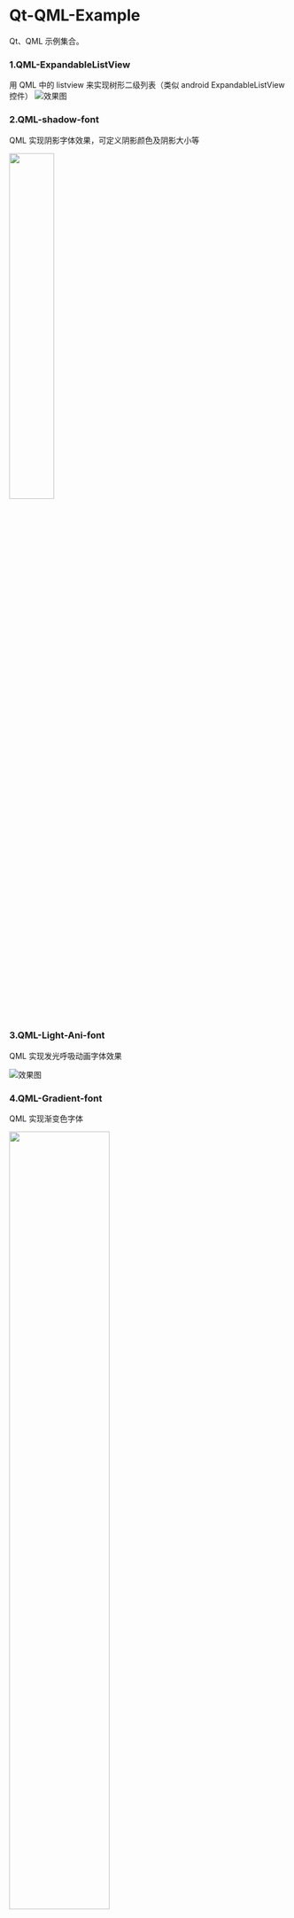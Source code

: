 # Qt-QML-Example
Qt、QML 示例集合。

### 1.QML-ExpandableListView

用 QML 中的 listview 来实现树形二级列表（类似 android ExpandableListView控件）
![效果图](https://github.com/luoyayun361/Qt-QML-Example/blob/master/QML-ExpandableListView/%E6%95%88%E6%9E%9C%E5%9B%BE.gif)

### 2.QML-shadow-font
QML 实现阴影字体效果，可定义阴影颜色及阴影大小等

<img src="https://github.com/luoyayun361/Qt-QML-Example/blob/master/QML-shadow-font/show.png" width = 40%/>

### 3.QML-Light-Ani-font
QML 实现发光呼吸动画字体效果

![效果图](https://github.com/luoyayun361/Qt-QML-Example/blob/master/QML-Light-Ani-font/show.gif)

### 4.QML-Gradient-font
QML 实现渐变色字体

<img src="https://github.com/luoyayun361/Qt-QML-Example/blob/master/QML-Gradient-font/show.png" width = 60%/>

### 4.QML-Customize-Flipable
QML实现页面反转封装，翻转过程中修改页面opacity、scale、angle

![效果图](https://github.com/luoyayun361/Qt-QML-Example/blob/master/QML-Customize-Flipable/show.gif)

### 5.QML-ListView-header-Suspension

QML实现ListView控件悬浮标题栏

![效果图](https://github.com/luoyayun361/Qt-QML-Example/blob/master/QML-ListView-header-Suspension/show.gif)

### 6.QML-Reflection
QML实现控件或图片倒影效果

<img src="https://github.com/luoyayun361/Qt-QML-Example/blob/master/QML-Reflection/show2.png" width = 40%/>

### 7.QML-PathView-CoverFlow 

QML 实现图片酷炫切换效果

![效果图](https://github.com/luoyayun361/Qt-QML-Example/blob/master/QML-PathView-CoverFlow/show.gif)

### 8.QML-StackView-Gradient

QML stackview 实现图片渐隐切换效果

![效果图](https://github.com/luoyayun361/Qt-QML-Example/blob/master/QML-StackView-Gradient/show.gif)

### 9.QML-Drag

QML实现控件拖拽并停靠在左右两侧

![效果图](https://github.com/luoyayun361/Qt-QML-Example/blob/master/QML-Drag/show.gif)

### 10.QML-DelayBtn

QML实现延时按钮效果

![效果图](https://github.com/luoyayun361/Qt-QML-Example/blob/master/QML-DelayBtn/show.gif)


### 11.QML-PathVIew

![效果图](https://github.com/luoyayun361/Qt-QML-Example/blob/master/QML-PathView/show.gif)

### 12.QML-SpringAnimation

![效果图](https://github.com/luoyayun361/Qt-QML-Example/blob/master/QML-SpringAnimation/show.gif)

以后代码管理会在 github 上进行更新，而技术文档更新是在 CSDN 博客中更新。
**CSDN 博客地址：https://blog.csdn.net/luoyayun361**
欢迎指正、交流和学习。

